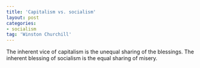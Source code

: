 ```yaml
---
title: 'Capitalism vs. socialism'
layout: post
categories:
- socialism
tag: 'Winston Churchill'
---
```


The inherent vice of capitalism is the unequal sharing of the blessings. The inherent blessing of socialism is the equal sharing of misery.